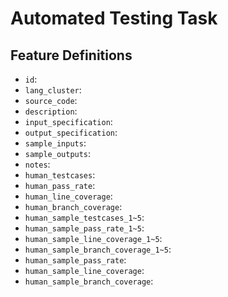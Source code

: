 # Automated Testing Task

## Feature Definitions

- `id`:  
- `lang_cluster`: 
- `source_code`: 
- `description`: 
- `input_specification`:
- `output_specification`:
- `sample_inputs`:
- `sample_outputs`:
- `notes`:
- `human_testcases`:
- `human_pass_rate`:
- `human_line_coverage`:
- `human_branch_coverage`:
- `human_sample_testcases_1~5`:
- `human_sample_pass_rate_1~5`:
- `human_sample_line_coverage_1~5`:
- `human_sample_branch_coverage_1~5`:
- `human_sample_pass_rate`:
- `human_sample_line_coverage`:
- `human_sample_branch_coverage`:
